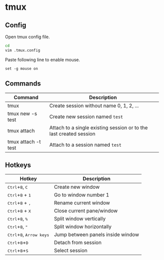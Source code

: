 # tmux

## Config

Open tmux config file.

```sh
cd
vim .tmux.config
```

Paste following line to enable mouse.

```text
set -g mouse on
```

## Commands

Command | Description
-|-
tmux | Create session without name 0, 1, 2, ...
tmux new -s test | Create new session named `test`
tmux attach | Attach to a single existing session or to the last created session
tmux attach -t test | Attach to a session named `test`

## Hotkeys

Hotkey | Description
-|-
<kbd>Ctrl</kbd>+<kbd>B</kbd>, <kbd>C</kbd> | Create new window
<kbd>Ctrl</kbd>+<kbd>B</kbd> + <kbd>1</kbd>| Go to window number 1
<kbd>Ctrl</kbd>+<kbd>B</kbd> + <kbd>,</kbd>| Rename current window
<kbd>Ctrl</kbd>+<kbd>B</kbd> + <kbd>X</kbd>| Close current pane/window
<kbd>Ctrl</kbd>+<kbd>B</kbd>, <kbd>%</kbd> | Split window vertically
<kbd>Ctrl</kbd>+<kbd>B</kbd>, <kbd>"</kbd> | Split window horizontally
<kbd>Ctrl</kbd>+<kbd>B</kbd>, <kbd>Arrow keys</kbd> | Jump between panels inside window
<kbd>Ctrl</kbd>+<kbd>B</kbd>+<kbd>D</kbd> | Detach from session
<kbd>Ctrl</kbd>+<kbd>B</kbd>+<kbd>S</kbd> | Select session
